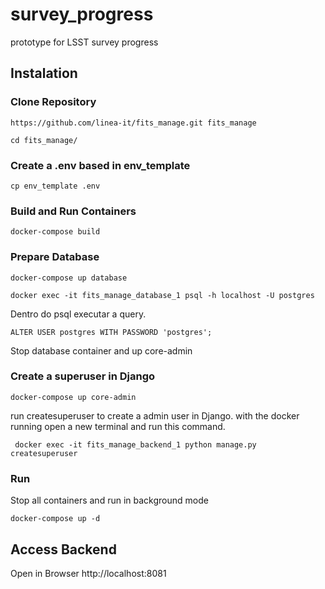 # survey_progress
prototype for LSST survey progress


## Instalation
### Clone Repository
```
https://github.com/linea-it/fits_manage.git fits_manage
```

```
cd fits_manage/
```

### Create a .env based in env_template
```
cp env_template .env

```

### Build and Run Containers 
```
docker-compose build
```

### Prepare Database

```
docker-compose up database
```

```
docker exec -it fits_manage_database_1 psql -h localhost -U postgres
```

Dentro do psql executar a query.
```
ALTER USER postgres WITH PASSWORD 'postgres';
```

Stop database container and up core-admin

### Create a superuser in Django
```
docker-compose up core-admin
```
run createsuperuser to create a admin user in Django.
with the docker running open a new terminal and run this command.
```
 docker exec -it fits_manage_backend_1 python manage.py createsuperuser
```

### Run 
Stop all containers and run in background mode
```
docker-compose up -d
```

## Access Backend
Open in Browser
http://localhost:8081